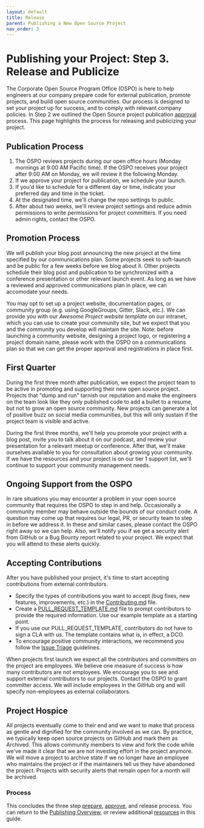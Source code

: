 ```yaml
---
layout: default
title: Release
parent: Publishing a New Open Source Project
nav_order: 3
---
```


# Publishing your Project: Step 3. Release and Publicize

The Corporate Open Source Program Office (OSPO) is here to help engineers at our company prepare code for external publication, promote projects, and build open source communities. Our process is designed to set your project up for success, and to comply with relevant company policies. In Step 2 we outlined the Open Source project publication [approval](../publishing/approval.md) process. This page highlights the process for releasing and publicizing your project.

## Publication Process

1. The OSPO reviews projects during our open office hours (Monday mornings at 9:00 AM Pacific time). If the OSPO receives your project after 9:00 AM on Monday, we will review it the following Monday.
1. If we approve your project for publication, we schedule your launch. 
1. If you'd like to schedule for a different day or time, indicate your preferred day and time in the ticket.
1. At the designated time, we'll change the repo settings to public.
1. After about two weeks, we'll review project settings and reduce admin permissions to write permissions for project committers. If you need admin rights, contact the OSPO.

## Promotion Process

We will publish your blog post announcing the new project at the time specified by our communications plan. Some projects seek to soft-launch and be public for a few weeks before we blog about it. Other projects schedule their blog post and publication to be synchronized with a conference presentation or other relevant launch event. As long as we have a reviewed and approved communications plan in place, we can accomodate your needs.

You may opt to set up a project website, documentation pages, or community group (e.g. using GoogleGroups, Gitter, Slack, etc.). We can provide you with our _Awesome Project website template_ on our intranet, which you can use to create your community site, but we expect that you and the community you develop will maintain the site. Note: before launching a community website, designing a project logo, or registering a project domain name, please work with the OSPO on a communications plan so that we can get the proper approval and registrations in place first.

## First Quarter

During the first three month after publication, we expect the project team to be active in promoting and supporting their new open source project. Projects that "dump and run" tarnish our reputation and make the engineers on the team look like they only published code to add a bullet to a resume, but not to grow an open source community. New projects can generate a lot of positive buzz on social media communities, but this will only sustain if the project team is visible and active. 

During the first three months, we'll help you promote your project with a blog post, invite you to talk about it on our podcast, and review your presentation for a relevant meetup or conference. After that, we'll make ourselves available to you for consultation about growing your community. If we have the resources and your project is on our tier 1 support list, we'll continue to support your community management needs.

## Ongoing Support from the OSPO

In rare situations you may encounter a problem in your open source community that requires the OSPO to step in and help. Occasionally a community member may behave outside the bounds of our conduct code. A question may come up that requires our legal, PR, or security team to step in before we address it. In these and similar cases, please contact the OSPO right away so we can help. Also, we'll notify you if we get a security alert from GitHub or a Bug Bounty report related to your project. We expect that you will attend to these alerts quickly.

## Accepting Contributions

After you have published your project, it's time to start accepting contributions from external contributors.
- Specify the types of contributions you want to accept (bug fixes, new features, improvements, etc.) in the [Contributing.md](../publishing/publishing-template/Contributing.md) file.
- Create a [PULL_REQUEST_TEMPLATE.md](../publishing/publishing-template/PULL_REQUEST_TEMPLATE.md) file to prompt contributors to provide the required information. Use our example template as a starting point.
- If you use our PULL_REQUEST_TEMPLATE, contributors do not have to sign a CLA with us. The template contains what is, in effect, a DCO. 
- To encourage positive community interactions, we recommend you follow the [Issue Triage](../resources/issue-triage.md) guidelines.

When projects first launch we expect all the contributors and committers on the project are employees. We believe one measure of success is how many contributors are not employees. We encourage you to see and support external contributors to our projects. Contact the OSPO to grant committer access. We will include employees in the GitHub org and will specify non-employees as external collaborators. 

## Project Hospice 

All projects eventually come to their end and we want to make that process as gentle and dignified for the community involved as we can. By practice, we typically keep open source projects on GitHub and mark them as Archived. This allows community members to view and fork the code while we've made it clear that we are not investing effort in the project anymore. We will move a project to archive state if we no longer have an employee who maintains the project or if the maintainers tell us they have abandoned the project. Projects with security alerts that remain open for a month will be archived.

### Process

This concludes the three step [prepare](../publishing/prepare.md), [approve](../publishing/approve.md), and release process. You can return to the [Publishing Overview](../publishing/publish.md), or review additional [resources](../resources/resources.md) in this guide.
